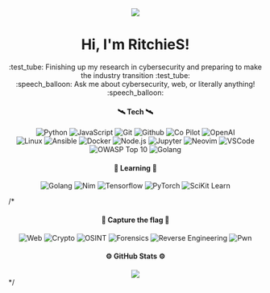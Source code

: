 <div align="center">
  <a href="https://twitter.com/RS_Sec"><img src="https://img.shields.io/badge/-Twitter-000000?style=for-the-badge&logo=twitter&logoColor=white"></a>
  <!-- <a href="https://t.me/"><img src="https://img.shields.io/badge/-TELEGRAM-000000?style=for-the-badge&logo=telegram&logoColor=white"></a> -->
  <!-- <a href="https://ritchies.github.io/"><img src="https://img.shields.io/badge/-MY%20BLOG-000000?style=for-the-badge&logo=react&logoColor=white"></a> -->
  <!-- <a href=""><img src="https://img.shields.io/badge/-HackerOne-000?style=for-the-badge&logo=hackerone"></a>
  <a href=""><img src="https://img.shields.io/badge/-Bugcrowd-000?style=for-the-badge&logo=bugcrowd"></a>
  <a href=""><img src="https://img.shields.io/badge/-Intigriti-000?style=for-the-badge&logo=intigriti"></a> -->
</div>

<h1 align="center">Hi, I'm RitchieS!</h1>

<p align="center">
  :test_tube: Finishing up my research in cybersecurity and preparing to make the industry transition :test_tube:
  <br>
  :speech_balloon: Ask me about cybersecurity, web, or literally anything! :speech_balloon:
</p>

<div align="center">
  <h4>🛰️ Tech 🛰️</h4>
  <img src="https://img.shields.io/badge/-Python-111?&logo=Python" alt="Python">
  <img src="https://img.shields.io/badge/-JavaScript-111?&logo=JavaScript" alt="JavaScript">
  <img src="https://img.shields.io/badge/-Git-111?&logo=git" alt="Git">
  <img src="https://img.shields.io/badge/-GitHub-111?&logo=github" alt="Github">
  <img src="https://img.shields.io/badge/-Co--Pilot-111?&logo=github" alt="Co Pilot">
  <img src="https://img.shields.io/badge/-OpenAI-111?&logo=openai" alt="OpenAI">
  <br>
  <img src="https://img.shields.io/badge/-Linux-111?&logo=Linux" alt="Linux">
  <img src="https://img.shields.io/badge/-Ansible-111?&logo=ansible" alt="Ansible">
  <img src="https://img.shields.io/badge/-Docker-111?&logo=Docker" alt="Docker">
  <img src="https://img.shields.io/badge/-Node.js-111?&logo=node.js" alt="Node.js">
  <img src="https://img.shields.io/badge/-Jupyter-111?&logo=jupyter" alt="Jupyter">
  <img src="https://img.shields.io/badge/-Neovim-111?&logo=neovim" alt="Neovim">
  <img src="https://img.shields.io/badge/-VSCode-111?&logo=visualstudiocode" alt="VSCode">
  <br>
  <img src="https://img.shields.io/badge/-OWASP%20Top--10-111?&logo=owasp" alt="OWASP Top 10">
  <img src="https://img.shields.io/badge/-%F0%9F%9A%A9%20CTF%20Player-111" alt="Golang">

  <h4>🌱 Learning 🌱</h4>
  <img src="https://img.shields.io/badge/-Golang-222?&logo=go" alt="Golang">
  <img src="https://img.shields.io/badge/-Nim-222?&logo=nim" alt="Nim">
  <img src="https://img.shields.io/badge/-TensorFlow-222?&logo=tensorflow" alt="Tensorflow">
  <img src="https://img.shields.io/badge/-PyTorch-222?&logo=pytorch" alt="PyTorch">
  <img src="https://img.shields.io/badge/-SciKit--Learn-222?&logo=scikitlearn" alt="SciKit Learn">
</div>

<!-- No CVE's yet..
<div align="center">
  <h4>🐛 My bugs 🐛</h4>
  <a href="https://cve.mitre.org/cgi-bin/cvename.cgi?name=CVE-1234-56789"><img src="https://img.shields.io/badge/-🐛%20CVE--1234--56789-000"></a>
</div> -->

/*<div align="center">
  <h4>🚩 Capture the flag 🚩</h4>
  <img src="https://img.shields.io/badge/-%F0%9F%95%B8%20Web%2B%2B-333" alt="Web">
  <img src="https://img.shields.io/badge/-%F0%9F%94%90%20Crypto%2B-333" alt="Crypto">
  <img src="https://img.shields.io/badge/-%F0%9F%93%B0%20OSINT%2B-333" alt="OSINT">
  <img src="https://img.shields.io/badge/-%F0%9F%94%8D%20Forensics-333" alt="Forensics">
  <img src="https://img.shields.io/badge/-%F0%9F%94%AC%20%20Reverse%20Engineering-333" alt="Reverse Engineering">
  <img src="https://img.shields.io/badge/-%F0%9F%92%89%20Pwn-333" alt="Pwn">
</div>

<div align="center">
  <h4>⚙️ GitHub Stats ⚙️</h4>
  <a href="https://github.com/RitchieS?tab=repositories&type=source">
    <!-- <img align="left" width=390 src="https://github-readme-streak-stats.herokuapp.com/?user=RitchieS&theme=react&border=61dafb&hide_border=true" /> -->
    <!-- <img align="right" width=390 src="https://github-readme-stats.vercel.app/api?username=RitchieS&show_icons=true&theme=react&border_color=61dafb&hide_border=true" /> -->
    <img align="center" src="https://github-readme-stats.vercel.app/api?username=RitchieS&hide_title=true&show_icons=true&theme=react&border_color=ffffff&hide_border=false&include_all_commits=false&count_private=false&line_height=22&border_radius=25&hide=issues&custom_title=Github%20Stats" />
    <br>
    <!-- <img align="center" src="https://github-readme-stats.vercel.app/api/top-langs/?username=RitchieS&hide=excluded&title_color=61dafb&text_color=ffffff&icon_color=61dafb&bg_color=20232a&langs_count=8&layout=compact&border_color=ffffff&hide_border=false&border_radius=25&langs_count=8" /> -->
    <!-- <img src="https://activity-graph.herokuapp.com/graph?username=RitchieS&theme=react-dark&bg_color=20232a&hide_border=true" width="100%"/> -->
  </a>
</div> */
